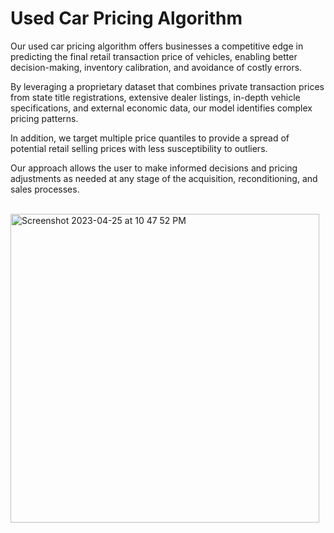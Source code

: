 # Used Car Pricing Algorithm

Our used car pricing algorithm offers businesses a competitive edge in predicting the final retail transaction price of vehicles, enabling better decision-making, inventory calibration, and avoidance of costly errors.

By leveraging a proprietary dataset that combines private transaction prices from state title registrations, extensive dealer listings, in-depth vehicle specifications, and external economic data, our model identifies complex pricing patterns.

In addition, we target multiple price quantiles to provide a spread of potential retail selling prices with less susceptibility to outliers.

Our approach allows the user to make informed decisions and pricing adjustments as needed at any stage of the acquisition, reconditioning, and sales processes.

<br>
<img width="494" alt="Screenshot 2023-04-25 at 10 47 52 PM" src="https://user-images.githubusercontent.com/89158603/234465163-f050981d-6489-404a-8e3c-6d80e1ce0de5.png">

